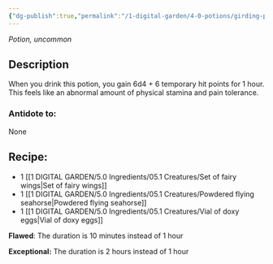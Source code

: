 ```yaml
---
{"dg-publish":true,"permalink":"/1-digital-garden/4-0-potions/girding-potion/","tags":["potion","yr3","uncommon"]}
---
```


*Potion, uncommon* 

## Description

When you drink this potion, you gain 6d4 + 6 temporary hit points for 1 hour. This feels like an abnormal amount of physical stamina and pain tolerance.

### Antidote to: 
None

## Recipe:

* 1 [[1 DIGITAL GARDEN/5.0 Ingredients/05.1 Creatures/Set of fairy wings\|Set of fairy wings]]
* 1 [[1 DIGITAL GARDEN/5.0 Ingredients/05.1 Creatures/Powdered flying seahorse\|Powdered flying seahorse]]
* 1 [[1 DIGITAL GARDEN/5.0 Ingredients/05.1 Creatures/Vial of doxy eggs\|Vial of doxy eggs]]

**Flawed**:
The duration is 10 minutes instead of 1 hour

**Exceptional:** 
The duration is 2 hours instead of 1 hour
